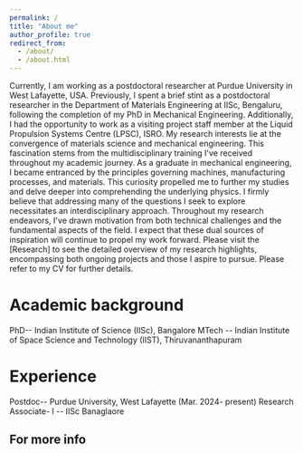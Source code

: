 ```yaml
---
permalink: /
title: "About me"
author_profile: true
redirect_from: 
  - /about/
  - /about.html
---
```


Currently, I am working as a postdoctoral researcher at Purdue University in West Lafayette, USA. Previously, I spent a brief stint as a postdoctoral researcher in the Department of Materials Engineering at IISc, Bengaluru, following the completion of my PhD in Mechanical Engineering. Additionally, I had the opportunity to work as a visiting project staff member at the Liquid Propulsion Systems Centre (LPSC), ISRO. 
My research interests lie at the convergence of materials science and mechanical engineering. This fascination stems from the multidisciplinary training I've received throughout my academic journey. As a graduate in mechanical engineering, I became entranced by the principles governing machines, manufacturing processes, and materials. This curiosity propelled me to further my studies and delve deeper into comprehending the underlying physics.
I firmly believe that addressing many of the questions I seek to explore necessitates an interdisciplinary approach. Throughout my research endeavors, I've drawn motivation from both technical challenges and the fundamental aspects of the field. I expect that these dual sources of inspiration will continue to propel my work forward. Please visit the [Research] to see the detailed overview of my research highlights, encompassing both ongoing projects and those I aspire to pursue.
Please refer to my CV for further details.

Academic background
======
PhD-- Indian Institute of Science (IISc), Bangalore
MTech -- Indian Institute of Space Science and Technology (IIST), Thiruvananthapuram

Experience 
======
Postdoc-- Purdue University, West Lafayette (Mar. 2024- present)
Research Associate- I -- IISc Banaglaore



For more info
------

